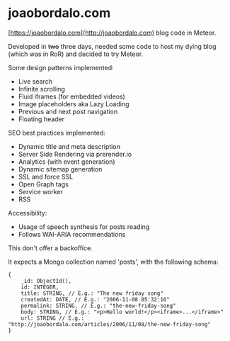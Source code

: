 # joaobordalo.com
[https://joaobordalo.com](http://joaobordalo.com) blog code in Meteor.

Developed in ~~two~~ three days, needed some code to host my dying blog (which was in RoR) and decided to try Meteor.

Some design patterns implemented:

- Live search
- Infinite scrolling
- Fluid iframes (for embedded videos)
- Image placeholders aka Lazy Loading
- Previous and next post navigation
- Floating header

SEO best practices implemented:

- Dynamic title and meta description
- Server Side Rendering via prerender.io
- Analytics (with event generation)
- Dynamic sitemap generation
- SSL and force SSL
- Open Graph tags
- Service worker
- RSS

Accessibility:

- Usage of speech synthesis for posts reading
- Follows WAI-ARIA recommendations

This don't offer a backoffice.

It expects a Mongo collection named 'posts', with the following schema:
```
{
	_id: ObjectId(),
	id: INTEGER,
	title: STRING, // E.g.: "The new friday song"
	createdAt: DATE, // E.g.: "2006-11-08 05:32:16"
	permalink: STRING, // E.g.: "the-new-friday-song"
	body: STRING, // E.g.: "<p>Hello world!</p><iframe>...</iframe>"   
	url: STRING // E.g.: "http://joaobordalo.com/articles/2006/11/08/the-new-friday-song"
}

```
